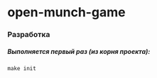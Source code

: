 # open-munch-game

### Разработка

##### Выполняется первый раз (из корня проекта):

```
make init
```
